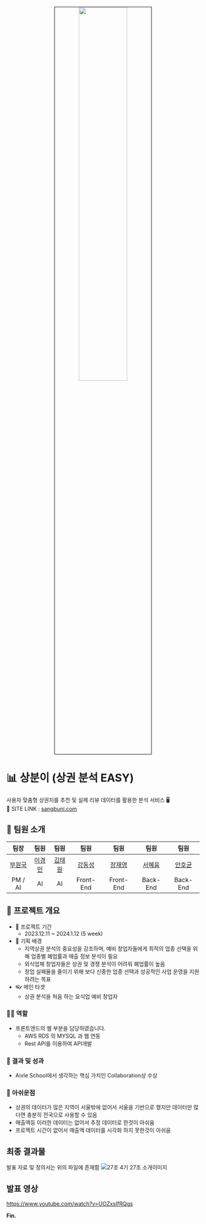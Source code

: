 <p align="center">
  <img src="docs/[27조] 4기 27조 썸네일.png" width="50%" style="border: 1px solid black" />
</p>

# 📊 상분이 (상권 분석 EASY)
사용자 맞춤형 상권지를 추천 및 실제 리뷰 데이터를 활용한 분석 서비스 🖥  
🚧 SITE LINK :  [sangbuni.com](http://sangbuni.com/)

## 🕺 팀원 소개

| 팀장 | 팀원 | 팀원 | 팀원 | 팀원 | 팀원 | 팀원 |
|:---:|:---:|:---:|:---:|:---:|:---:|:---:|
| [부원국](https://github.com/BOO-WONKUK) | [이경민](https://github.com/) | [김태원](https://github.com/) | [강동성](https://github.com/) | [장재영](https://github.com/) | [서혜윰](https://github.com/BOO-WONKUK) | [안호균](https://github.com/) |
| PM / AI | AI | AI | Front-End | Front-End | Back-End | Back-End |

## 👀 프로젝트 개요
-  📆 프로젝트 기간
   -  2023.12.11 ~ 2024.1.12 (5 week)
-  📌 기획 배경
   -  지역상권 분석의 중요성을 강조하며, 예비 창업자들에게 최적의 업종 선택을 위해 업종별 폐업률과 매출 정보 분석이 필요
   -  외식업체 창업자들은 상권 및 경쟁 분석이 어려워 폐업률이 높음
   -  창업 실패율을 줄이기 위해 보다 신중한 업종 선택과 성공적인 사업 운영을 지원하려는 목표
-  👓 메인 타겟
   -  상권 분석을 처음 하는 요식업 예비 창업자

### 🙋‍♂️ 역할

- 프론트엔드의 웹 부분을 담당하였습니다.
    - AWS RDS 의 MYSQL 과 웹 연동
    - Rest API를 이용하여 API개발

### 🎯 결과 및 성과

- Aivle School에서 생각하는 핵심 가치인 Collaboration상 수상

### 👋 아쉬운점

- 상권의 데이터가 많은 지역이 서울밖에 없어서 서울을 기반으로 했지만 데이터만 많다면 충분히 전국으로 사용할 수 있음
- 매출액등 이러한 데이터는 없어서 추정 데이터로 한것이 아쉬움
- 프로젝트 시간이 없어서 매출액 데이터를 시각화 하지 못한것이 아쉬움

## 최종 결과물
발표 자료 및 정의서는 위의 파일에 존재함
![27조  4기 27조 소개이미지](https://github.com/seo-hye-yum/Big/assets/138744768/2a2d58aa-ca81-4cb5-ac0d-ab29f0019514)

## 발표 영상
https://www.youtube.com/watch?v=UOZxsIfRQgs


**Fin.**  
